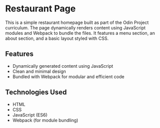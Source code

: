 # Restaurant Page

This is a simple restaurant homepage built as part of the Odin Project curriculum. The page dynamically renders content using JavaScript modules and Webpack to bundle the files. It features a menu section, an about section, and a basic layout styled with CSS.

## Features

- Dynamically generated content using JavaScript
- Clean and minimal design
- Bundled with Webpack for modular and efficient code

## Technologies Used

- HTML
- CSS
- JavaScript (ES6)
- Webpack (for module bundling)

